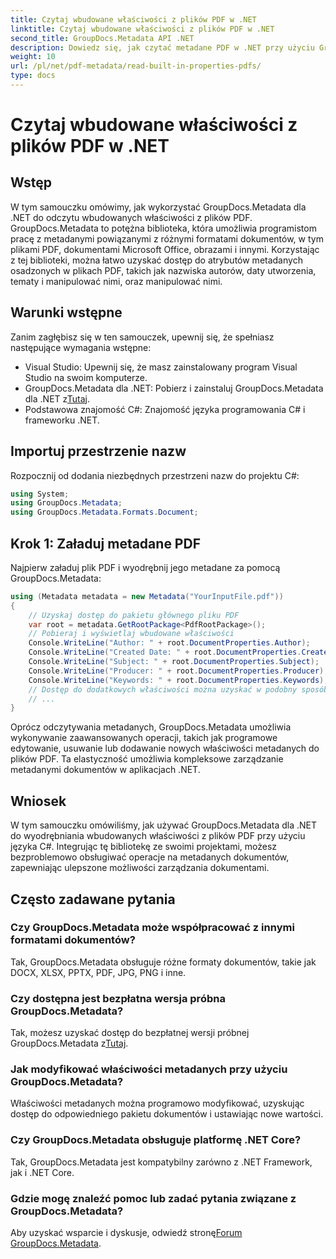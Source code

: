 ```yaml
---
title: Czytaj wbudowane właściwości z plików PDF w .NET
linktitle: Czytaj wbudowane właściwości z plików PDF w .NET
second_title: GroupDocs.Metadata API .NET
description: Dowiedz się, jak czytać metadane PDF w .NET przy użyciu GroupDocs.Metadata. Uzyskaj dostęp do nazwisk autorów, dat utworzenia, tematów i innych informacji za pomocą kodu C#.
weight: 10
url: /pl/net/pdf-metadata/read-built-in-properties-pdfs/
type: docs
---
```

# Czytaj wbudowane właściwości z plików PDF w .NET

## Wstęp
W tym samouczku omówimy, jak wykorzystać GroupDocs.Metadata dla .NET do odczytu wbudowanych właściwości z plików PDF. GroupDocs.Metadata to potężna biblioteka, która umożliwia programistom pracę z metadanymi powiązanymi z różnymi formatami dokumentów, w tym plikami PDF, dokumentami Microsoft Office, obrazami i innymi. Korzystając z tej biblioteki, można łatwo uzyskać dostęp do atrybutów metadanych osadzonych w plikach PDF, takich jak nazwiska autorów, daty utworzenia, tematy i manipulować nimi, oraz manipulować nimi.
## Warunki wstępne
Zanim zagłębisz się w ten samouczek, upewnij się, że spełniasz następujące wymagania wstępne:
- Visual Studio: Upewnij się, że masz zainstalowany program Visual Studio na swoim komputerze.
-  GroupDocs.Metadata dla .NET: Pobierz i zainstaluj GroupDocs.Metadata dla .NET z[Tutaj](https://releases.groupdocs.com/metadata/net/).
- Podstawowa znajomość C#: Znajomość języka programowania C# i frameworku .NET.

## Importuj przestrzenie nazw
Rozpocznij od dodania niezbędnych przestrzeni nazw do projektu C#:
```csharp
using System;
using GroupDocs.Metadata;
using GroupDocs.Metadata.Formats.Document;
```
## Krok 1: Załaduj metadane PDF
Najpierw załaduj plik PDF i wyodrębnij jego metadane za pomocą GroupDocs.Metadata:
```csharp
using (Metadata metadata = new Metadata("YourInputFile.pdf"))
{
    // Uzyskaj dostęp do pakietu głównego pliku PDF
    var root = metadata.GetRootPackage<PdfRootPackage>();
    // Pobieraj i wyświetlaj wbudowane właściwości
    Console.WriteLine("Author: " + root.DocumentProperties.Author);
    Console.WriteLine("Created Date: " + root.DocumentProperties.CreatedDate);
    Console.WriteLine("Subject: " + root.DocumentProperties.Subject);
    Console.WriteLine("Producer: " + root.DocumentProperties.Producer);
    Console.WriteLine("Keywords: " + root.DocumentProperties.Keywords);
    // Dostęp do dodatkowych właściwości można uzyskać w podobny sposób
    // ...
}
```
Oprócz odczytywania metadanych, GroupDocs.Metadata umożliwia wykonywanie zaawansowanych operacji, takich jak programowe edytowanie, usuwanie lub dodawanie nowych właściwości metadanych do plików PDF. Ta elastyczność umożliwia kompleksowe zarządzanie metadanymi dokumentów w aplikacjach .NET.
## Wniosek
W tym samouczku omówiliśmy, jak używać GroupDocs.Metadata dla .NET do wyodrębniania wbudowanych właściwości z plików PDF przy użyciu języka C#. Integrując tę bibliotekę ze swoimi projektami, możesz bezproblemowo obsługiwać operacje na metadanych dokumentów, zapewniając ulepszone możliwości zarządzania dokumentami.

## Często zadawane pytania
### Czy GroupDocs.Metadata może współpracować z innymi formatami dokumentów?
Tak, GroupDocs.Metadata obsługuje różne formaty dokumentów, takie jak DOCX, XLSX, PPTX, PDF, JPG, PNG i inne.
### Czy dostępna jest bezpłatna wersja próbna GroupDocs.Metadata?
Tak, możesz uzyskać dostęp do bezpłatnej wersji próbnej GroupDocs.Metadata z[Tutaj](https://releases.groupdocs.com/).
### Jak modyfikować właściwości metadanych przy użyciu GroupDocs.Metadata?
Właściwości metadanych można programowo modyfikować, uzyskując dostęp do odpowiedniego pakietu dokumentów i ustawiając nowe wartości.
### Czy GroupDocs.Metadata obsługuje platformę .NET Core?
Tak, GroupDocs.Metadata jest kompatybilny zarówno z .NET Framework, jak i .NET Core.
### Gdzie mogę znaleźć pomoc lub zadać pytania związane z GroupDocs.Metadata?
 Aby uzyskać wsparcie i dyskusje, odwiedź stronę[Forum GroupDocs.Metadata](https://forum.groupdocs.com/c/metadata/14).
